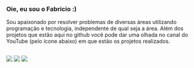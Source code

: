 ### Oie, eu sou o Fabricio :) 
Sou apaixonado por resolver problemas de diversas áreas utilizando programação e tecnologia, independente de qual seja a área. Além dos projetos que estão aqui no github você pode dar uma olhada no canal do YouTube (pelo ícone abaixo) em que estão os projetos realizados.


  ##
  
<div> 
  <a href="https://www.youtube.com/channel/UCpgFpU-jBJpKMa5SYjFHysA" target="_blank"><img src="https://img.shields.io/badge/YouTube-FF0000?style=for-the-badge&logo=youtube&logoColor=white" target="_blank"></a>
  <a href = "mailto:fabricio.neri.ismart@gmail.com"><img src="https://img.shields.io/badge/-Gmail-%23333?style=for-the-badge&logo=gmail&logoColor=white" target="_blank"></a>
  <a href="https://www.linkedin.com/in/fabricio-neri/" target="_blank"><img src="https://img.shields.io/badge/-LinkedIn-%230077B5?style=for-the-badge&logo=linkedin&logoColor=white" target="_blank"></a> 
</div>
